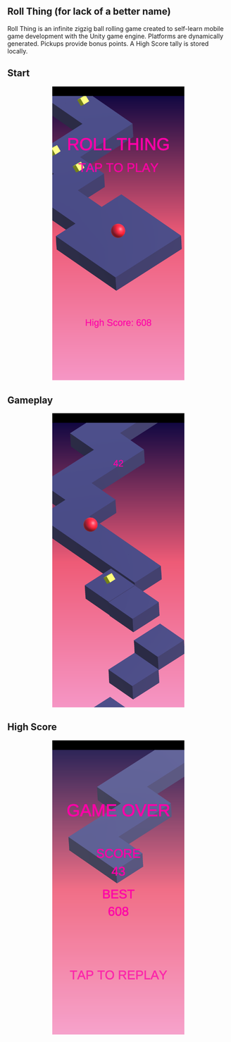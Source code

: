 ## Roll Thing (for lack of a better name)

Roll Thing is an infinite zigzig ball rolling game created to self-learn mobile game development with the Unity game engine.
Platforms are dynamically generated.
Pickups provide bonus points.
A High Score tally is stored locally.

## Start
<p align="center">
      <img width="300" src="/Screens/Start.png">
</p>

## Gameplay
<p align="center">
      <img width="300" src="/Screens/Gameplay.png">
</p>

## High Score
<p align="center">
      <img width="300" src="/Screens/HighScore.png">
</p>